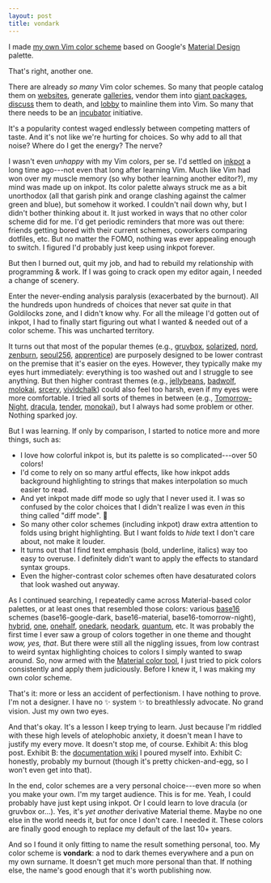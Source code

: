 ```yaml
---
layout: post
title: vondark
---
```


I made [my own Vim color scheme](https://github.com/ajvondrak/vondark) based on Google's [Material Design](https://material.io) palette.

That's right, another one.

<!-- more -->

There are already *so many* Vim color schemes. So many that people catalog them on [websites](https://vimcolorschemes.com), generate [galleries](https://vimcolors.com), vendor them into [giant packages](https://github.com/flazz/vim-colorschemes), [discuss](https://www.reddit.com/r/vim/search?q=color%20scheme&restrict_sr=1) them to death, and [lobby](https://github.com/vim/vim/issues/1665) to mainline them into Vim. So many that there needs to be an [incubator](https://github.com/vim/colorschemes) initiative.

It's a popularity contest waged endlessly between competing matters of taste. And it's not like we're hurting for choices. So why add to all that noise? Where do I get the energy? The nerve?

I wasn't even *unhappy* with my Vim colors, per se. I'd settled on [inkpot](https://github.com/ciaranm/inkpot) a long time ago---not even that long after learning Vim. Much like Vim had won over my muscle memory (so why bother learning another editor?), my mind was made up on inkpot. Its color palette always struck me as a bit unorthodox (all that garish pink and orange clashing against the calmer green and blue), but somehow it worked. I couldn't nail down why, but I didn't bother thinking about it. It just worked in ways that no other color scheme did for me. I'd get periodic reminders that more was out there: friends getting bored with their current schemes, coworkers comparing dotfiles, etc. But no matter the FOMO, nothing was ever appealing enough to switch. I figured I'd probably just keep using inkpot forever.

But then I burned out, quit my job, and had to rebuild my relationship with programming & work. If I was going to crack open my editor again, I needed a change of scenery.

Enter the never-ending analysis paralysis (exacerbated by the burnout). All the hundreds upon hundreds of choices that never sat *quite* in that Goldilocks zone, and I didn't know why. For all the mileage I'd gotten out of inkpot, I had to finally start figuring out what I wanted & needed out of a color scheme. This was uncharted territory.

It turns out that most of the popular themes (e.g., [gruvbox](https://github.com/morhetz/gruvbox), [solarized](https://github.com/altercation/vim-colors-solarized), [nord](https://github.com/arcticicestudio/nord-vim), [zenburn](https://github.com/jnurmine/Zenburn), [seoul256](https://github.com/junegunn/seoul256.vim), [apprentice](https://github.com/romainl/Apprentice)) are purposely designed to be lower contrast on the premise that it's easier on the eyes. However, they typically make my eyes hurt immediately: everything is too washed out and I struggle to see anything. But then higher contrast themes (e.g., [jellybeans](https://github.com/nanotech/jellybeans.vim), [badwolf](https://github.com/sjl/badwolf), [molokai](https://github.com/tomasr/molokai), [srcery](https://github.com/srcery-colors/srcery-vim), [vividchalk](https://github.com/tpope/vim-vividchalk)) could also feel too harsh, even if my eyes were more comfortable. I tried all sorts of themes in between (e.g., [Tomorrow-Night](https://github.com/chriskempson/vim-tomorrow-theme/blob/master/colors/Tomorrow-Night.vim), [dracula](https://github.com/dracula/vim), [tender](https://github.com/jacoborus/tender.vim), [monokai](https://github.com/sickill/vim-monokai)), but I always had some problem or other. Nothing sparked joy.

But I was learning. If only by comparison, I started to notice more and more things, such as:
* I love how colorful inkpot is, but its palette is so complicated---over 50 colors!
* I'd come to rely on so many artful effects, like how inkpot adds background highlighting to strings that makes interpolation so much easier to read.
* And yet inkpot made diff mode so ugly that I never used it. I was so confused by the color choices that I didn't realize I was even *in* this thing called "diff mode". 🤦
* So many other color schemes (including inkpot) draw extra attention to folds using bright highlighting. But I want folds to *hide* text I don't care about, not make it louder.
* It turns out that I find text emphasis (bold, underline, italics) way too easy to overuse. I definitely didn't want to apply the effects to standard syntax groups.
* Even the higher-contrast color schemes often have desaturated colors that look washed out anyway.

As I continued searching, I repeatedly came across Material-based color palettes, or at least ones that resembled those colors: various [base16](https://github.com/chriskempson/base16-vim) schemes (base16-google-dark, base16-material, base16-tomorrow-night), [hybrid](https://github.com/w0ng/vim-hybrid), [one](https://github.com/rakr/vim-one), [onehalf](https://github.com/sonph/onehalf), [onedark](https://github.com/joshdick/onedark.vim), [neodark](https://github.com/KeitaNakamura/neodark.vim), [quantum](https://github.com/tyrannicaltoucan/vim-quantum), etc. It was probably the first time I ever saw a group of colors together in one theme and thought *wow, yes, that*. But there were still all the niggling issues, from low contrast to weird syntax highlighting choices to colors I simply wanted to swap around. So, now armed with the [Material color tool](https://material.io/resources/color), I just tried to pick colors consistently and apply them judiciously. Before I knew it, I was making my own color scheme.

That's it: more or less an accident of perfectionism. I have nothing to prove. I'm not a designer. I have no ✨ system ✨ to breathlessly advocate. No grand vision. Just my own two eyes.

And that's okay. It's a lesson I keep trying to learn. Just because I'm riddled with these high levels of atelophobic anxiety, it doesn't mean I have to justify my every move. It doesn't stop me, of course. Exhibit A: this blog post. Exhibit B: the [documentation wiki](https://github.com/ajvondrak/vondark/wiki) I poured myself into. Exhibit C: honestly, probably my burnout (though it's pretty chicken-and-egg, so I won't even get into that).

In the end, color schemes are a very personal choice---even more so when you make your own. I'm my target audience. This is for me. Yeah, I could probably have just kept using inkpot. Or I could learn to love dracula (or gruvbox or...). Yes, it's *yet another* derivative Material theme. Maybe no one else in the world needs it, but for once I don't care. I needed it. These colors are finally good enough to replace my default of the last 10+ years.

And so I found it only fitting to name the result something personal, too. My color scheme is **vondark**: a nod to dark themes everywhere and a pun on my own surname. It doesn't get much more personal than that. If nothing else, the name's good enough that it's worth publishing now.

